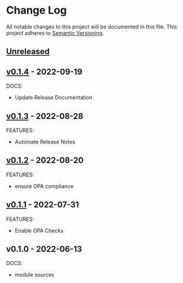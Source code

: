 # Change Log

All notable changes to this project will be documented in this file.
This project adheres to [Semantic Versioning](http://semver.org/).

<a name="unreleased"></a>
## [Unreleased]



<a name="v0.1.4"></a>
## [v0.1.4] - 2022-09-19
DOCS:
- Update Release Documentation


<a name="v0.1.3"></a>
## [v0.1.3] - 2022-08-28
FEATURES:
- Automate Release Notes


<a name="v0.1.2"></a>
## [v0.1.2] - 2022-08-20
FEATURES:
- ensure OPA compliance


<a name="v0.1.1"></a>
## [v0.1.1] - 2022-07-31
FEATURES:
- Enable OPA Checks


<a name="v0.1.0"></a>
## v0.1.0 - 2022-06-13
DOCS:
- module sources


[Unreleased]: https://github.com/nclouds/terraform-aws-repo/compare/v0.1.4...HEAD
[v0.1.4]: https://github.com/nclouds/terraform-aws-repo/compare/v0.1.3...v0.1.4
[v0.1.3]: https://github.com/nclouds/terraform-aws-repo/compare/v0.1.2...v0.1.3
[v0.1.2]: https://github.com/nclouds/terraform-aws-repo/compare/v0.1.1...v0.1.2
[v0.1.1]: https://github.com/nclouds/terraform-aws-repo/compare/v0.1.0...v0.1.1
